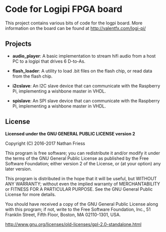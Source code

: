 # Code for Logipi FPGA board

This project contains various bits of code for the logpi board.
More information on the board can be found at
http://valentfx.com/logi-pi/

## Projects

- **audio_player**: A basic implementation to stream hifi
  audio from a host PC to a logipi that drives 6 D-to-As.

- **flash_loader**: A utility to load .bit files on the flash
  chip, or read data from the flash chip.

- **i2cslave**: An I2C slave device that can communicate with
  the Raspberry Pi, implementing a wishbone master in VHDL.

- **spislave**: An SPI slave device that can communicate with
  the Raspberry Pi, implementing a wishbone master in VHDL.

## License

**Licensed under the GNU GENERAL PUBLIC LICENSE version 2**

Copyright (C) 2016-2017  Nathan Friess

This program is free software; you can redistribute it and/or
modify it under the terms of the GNU General Public License
as published by the Free Software Foundation; either version 2
of the License, or (at your option) any later version.

This program is distributed in the hope that it will be useful,
but WITHOUT ANY WARRANTY; without even the implied warranty of
MERCHANTABILITY or FITNESS FOR A PARTICULAR PURPOSE.  See the
GNU General Public License for more details.

You should have received a copy of the GNU General Public License
along with this program; if not, write to the Free Software
Foundation, Inc., 51 Franklin Street, Fifth Floor, Boston, MA  02110-1301, USA.

http://www.gnu.org/licenses/old-licenses/gpl-2.0-standalone.html

